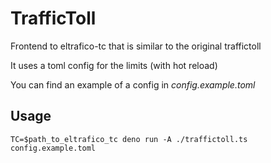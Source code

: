 # TrafficToll

Frontend to eltrafico-tc that is similar to the original traffictoll

It uses a toml config for the limits (with hot reload)

You can find an example of a config in *config.example.toml*

## Usage

```
TC=$path_to_eltrafico_tc deno run -A ./traffictoll.ts config.example.toml
```
